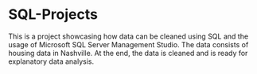 # SQL-Projects
This is a project showcasing how data can be cleaned using SQL and the usage of Microsoft SQL Server Management Studio.
The data consists of housing data in Nashville.
At the end, the data is cleaned and is ready for explanatory data analysis.
